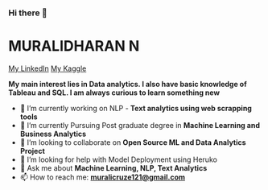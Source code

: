 ### Hi there 👋
# **MURALIDHARAN N**

[My LinkedIn](https://www.linkedin.com/in/murali-dharan-a91a6a127/) [My Kaggle](https://www.kaggle.com/nmurald)

**My main interest lies in Data analytics. I also have basic knowledge of Tableau and SQL.
I am always curious to learn something new**


- 🔭 I’m currently working on NLP - **Text analytics using web scrapping tools**
- 🌱 I’m currently Pursuing Post graduate degree in **Machine Learning and Business Analytics** 
- 👯 I’m looking to collaborate on **Open Source ML and Data Analytics Project**
- 🤔 I’m looking for help with Model Deployment using Heruko 
- 💬 Ask me about **Machine Learning, NLP, Text Analytics**
- 📫 How to reach me: **muralicruze121@gmail.com**


